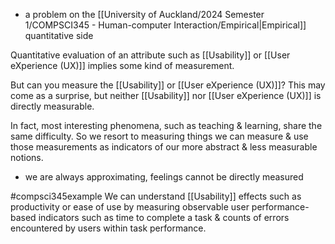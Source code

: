 - a problem on the [[University of Auckland/2024 Semester 1/COMPSCI345 - Human-computer Interaction/Empirical|Empirical]] quantitative side

Quantitative evaluation of an attribute such as [[Usability]] or [[User eXperience (UX)]] implies some kind of measurement. 

But can you measure the [[Usability]] or [[User eXperience (UX)]]? This may come as a surprise, but neither [[Usability]] nor [[User eXperience (UX)]] is directly measurable. 

In fact, most interesting phenomena, such as teaching & learning, share the same difficulty. So we resort to measuring things we can measure & use those measurements as indicators of our more abstract & less measurable notions.
- we are always approximating, feelings cannot be directly measured

#compsci345example We can understand [[Usability]] effects such as productivity or ease of use by measuring observable user performance-based indicators such as time to complete a task & counts of errors encountered by users within task performance.

